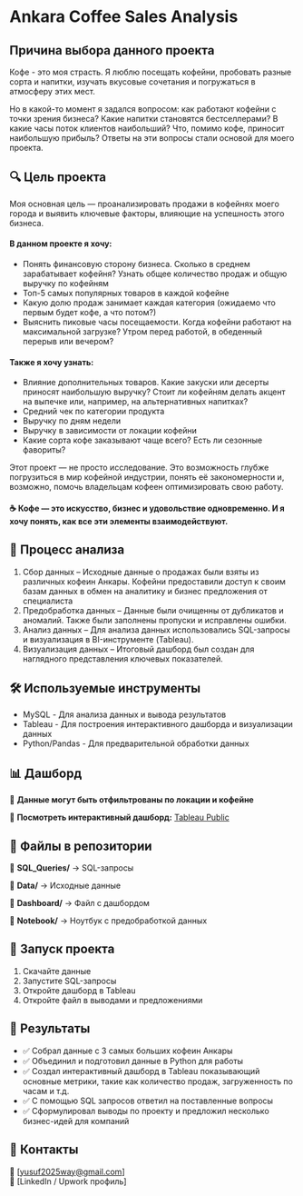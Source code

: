 # Ankara Coffee Sales Analysis  

## Причина выбора данного проекта
Кофе - это моя страсть. Я люблю посещать кофейни, пробовать разные сорта и напитки, изучать вкусовые сочетания и погружаться в атмосферу этих мест.

Но в какой-то момент я задался вопросом: как работают кофейни с точки зрения бизнеса? Какие напитки становятся бестселлерами? В какие часы поток клиентов наибольший? Что, помимо кофе, приносит наибольшую прибыль? Ответы на эти вопросы стали основой для моего проекта.

## 🔍 Цель проекта  

Моя основная цель — проанализировать продажи в кофейнях моего города и выявить ключевые факторы, влияющие на успешность этого бизнеса.
#### В данном проекте я хочу:

- Понять финансовую сторону бизнеса. Сколько в среднем зарабатывает кофейня? Узнать общее количество продаж и общую выручку по кофейням
- Топ-5 самых популярных товаров в каждой кофейне
- Какую долю продаж занимает каждая категория (ожидаемо что первым будет кофе, а что потом?)
- Выяснить пиковые часы посещаемости. Когда кофейни работают на максимальной загрузке? Утром перед работой, в обеденный перерыв или вечером?


#### Также я хочу узнать:  

- Влияние дополнительных товаров. Какие закуски или десерты приносят наибольшую выручку? Стоит ли кофейням делать акцент на выпечке или, например, на альтернативных напитках?
- Средний чек по категории продукта
- Выручку по дням недели
- Выручку в зависимости от локации кофейни
- Какие сорта кофе заказывают чаще всего? Есть ли сезонные фавориты?


Этот проект — не просто исследование. Это возможность глубже погрузиться в мир кофейной индустрии, понять её закономерности и, возможно, помочь владельцам кофеен оптимизировать свою работу.
#### ☕ Кофе — это искусство, бизнес и удовольствие одновременно. И я хочу понять, как все эти элементы взаимодействуют.

## 🔧 Процесс анализа

1. Сбор данных – Исходные данные о продажах были взяты из различных кофеин Анкары. Кофейни предоставили доступ к своим базам данных в обмен на аналитику и бизнес предложения от специалиста
2. Предобработка данных – Данные были очищенны от дубликатов и аномалий. Также были заполнены пропуски и исправлены ошибки. 
3. Анализ данных – Для анализа данных использовались SQL-запросы и визуализация в BI-инструменте (Tableau).
4. Визуализация данных – Итоговый дашборд был создан для наглядного представления ключевых показателей.

## 🛠 Используемые инструменты  
- MySQL - Для анализа данных и вывода результатов
- Tableau - Для построения интерактивного дашборда и визуализации данных 
- Python/Pandas - Для предварительной обработки данных  

## 📊 Дашборд  
📌 **Данные могут быть отфильтрованы по локации и кофейне**  





🔗 **Посмотреть интерактивный дашборд:** [Tableau Public](https://public.tableau.com/app/profile/yusuf.adzhigitov/viz/CoffeeAnkaraDashboard/Dashboard3?publish=yes)  

## 📂 Файлы в репозитории  
📂 **SQL_Queries/** → SQL-запросы  

📂 **Data/** → Исходные данные  

📂 **Dashboard/** → Файл с дашбордом 

📂 **Notebook/** → Ноутбук с предобработкой данных  

## 🚀 Запуск проекта  
1. Скачайте данные  
2. Запустите SQL-запросы  
3. Откройте дашборд в Tableau
4. Откройте файл в выводами и предложениями

## 📝 Результаты 
- ✅ Собрал данные с 3 самых больших кофеин Анкары
- ✅ Объединил и подготовил данные в Python для работы 
- ✅ Создал интерактивный дашборд в Tableau показывающий основные метрики, такие как количество продаж, загруженность по часам и т.д.
- ✅ С помощью SQL запросов ответил на поставленные вопросы
- ✅ Сформулировал выводы по проекту и предложил несколько бизнес-идей для компаний

## 📌 Контакты  
📧 [yusuf2025way@gmail.com]  
📂 [LinkedIn / Upwork профиль] 


```python

```
